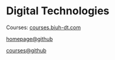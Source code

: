 # Digital Technologies

Courses: [courses.biuh-dt.com](courses.biuh-dt.com)

[homepage@github](https://github.com/biuh-dt/biuh-dt.github.io)
 
[courses@github](https://github.com/biuh-dt/courses)
